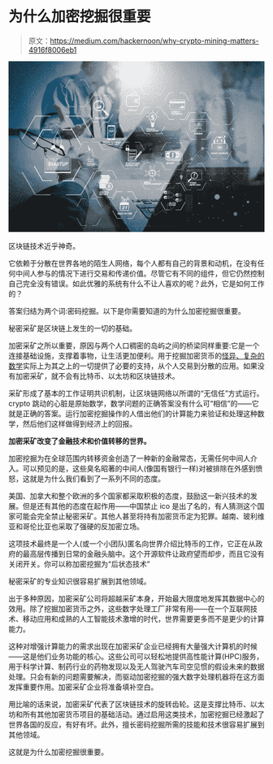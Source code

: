 # 为什么加密挖掘很重要

> 原文：<https://medium.com/hackernoon/why-crypto-mining-matters-4916f8006eb1>

![](img/c12fffc0ab3c5906dc1c2063349a391f.png)

区块链技术近乎神奇。

它依赖于分散在世界各地的陌生人网络，每个人都有自己的背景和动机，在没有任何中间人参与的情况下进行交易和传递价值。尽管它有不同的组件，但它仍然控制自己完全没有错误。如此优雅的系统有什么不让人喜欢的呢？此外，它是如何工作的？

答案归结为两个词:密码挖掘。以下是你需要知道的为什么加密挖掘很重要。

秘密采矿是区块链上发生的一切的基础。

加密采矿之所以重要，原因与两个人口稠密的岛屿之间的桥梁同样重要:它是一个连接基础设施，支撑着事物，让生活更加便利。用于挖掘加密货币的[怪异、复杂的数学](https://lisk.io/academy/blockchain-basics/how-does-blockchain-work/blockchain-cryptography-explained)实际上为其之上的一切提供了必要的支持，从个人交易到分散的应用。如果没有加密采矿，就不会有比特币、以太坊和区块链技术。

采矿形成了基本的工作证明共识机制，让区块链网络以所谓的“无信任”方式运行。crypto 跳动的心脏是原始数学，数学问题的正确答案没有什么可“相信”的——它就是正确的答案。运行加密挖掘操作的人借出他们的计算能力来验证和处理这种数学，然后他们这样做得到经济上的回报。

**加密采矿改变了金融技术和价值转移的世界。**

加密挖掘为在全球范围内转移资金创造了一种新的金融常态，无需任何中间人介入。可以预见的是，这些臭名昭著的中间人(像国有银行一样)对被排除在外感到愤怒，这就是为什么我们看到了一系列不同的态度。

美国、加拿大和整个欧洲的多个国家都采取积极的态度，鼓励这一新兴技术的发展。但是还有其他的态度在起作用——中国禁止 ico 是出了名的，有人猜测这个国家可能会完全禁止秘密采矿。其他人甚至将持有加密货币定为犯罪。越南、玻利维亚和哥伦比亚也采取了强硬的反加密立场。

这项技术最终是一个人(或一个小团队)匿名向世界介绍比特币的工作，它正在从政府的最高层传播到日常的金融头脑中。这个开源软件让政府望而却步，而且它没有关闭开关。你可以称加密挖掘为“后状态技术”

秘密采矿的专业知识很容易扩展到其他领域。

出于多种原因，加密采矿公司将超越采矿本身，开始最大限度地发挥其数据中心的效用。除了挖掘加密货币之外，这些数字处理工厂非常有用——在一个互联网技术、移动应用和成熟的人工智能技术激增的时代，世界需要更多而不是更少的计算能力。

这种对增强计算能力的需求出现在加密采矿企业已经拥有大量强大计算机的时候——这是他们业务功能的核心。这些公司可以轻松地提供高性能计算(HPC)服务，用于科学计算、制药行业的药物发现以及无人驾驶汽车司空见惯的假设未来的数据处理。只会有新的问题需要解决，而驱动加密挖掘的强大数字处理机器将在这方面发挥重要作用。加密采矿企业将准备填补空白。

用比喻的话来说，加密采矿代表了区块链技术的旋转齿轮。这是支撑比特币、以太坊和所有其他加密货币项目的基础活动。通过启用这类技术，加密挖掘已经激起了世界各国的反应，有好有坏。此外，擅长密码挖掘所需的技能和技术很容易扩展到其他领域。

这就是为什么加密挖掘很重要。